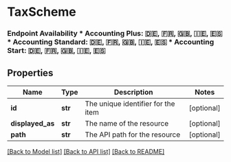 # TaxScheme

### Endpoint Availability  * Accounting Plus: 🇩🇪, 🇫🇷, 🇬🇧, 🇮🇪, 🇪🇸 * Accounting Standard: 🇩🇪, 🇫🇷, 🇬🇧, 🇮🇪, 🇪🇸 * Accounting Start: 🇩🇪, 🇫🇷, 🇬🇧, 🇮🇪, 🇪🇸
## Properties
Name | Type | Description | Notes
------------ | ------------- | ------------- | -------------
**id** | **str** | The unique identifier for the item | [optional] 
**displayed_as** | **str** | The name of the resource | [optional] 
**path** | **str** | The API path for the resource | [optional] 

[[Back to Model list]](../README.md#documentation-for-models) [[Back to API list]](../README.md#documentation-for-api-endpoints) [[Back to README]](../README.md)


